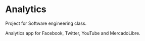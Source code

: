 # Analytics
Project for Software engineering class.

Analytics app for Facebook, Twitter, YouTube and MercadoLibre.
